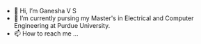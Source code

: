 - 👋 Hi, I’m Ganesha V S
- 🌱 I’m currently pursing my Master's in Electrical and Computer Engineering at Purdue University.
- 📫 How to reach me ...

<!---
ganeshasivaguru/ganeshasivaguru is a ✨ special ✨ repository because its `README.md` (this file) appears on your GitHub profile.
You can click the Preview link to take a look at your changes.
--->
